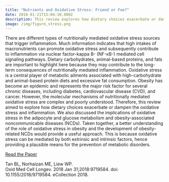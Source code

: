 ```yaml
---
title: "Nutrients and Oxidative Stress: Friend or Foe?"
date: 2018-01-21T15:04:10.000Z
description: This review explores how dietary choices exacerbate or dampen the oxidative stress and inflammation.
image: /img/figure_stress.png
---
```


There are different types of nutritionally mediated oxidative stress sources that trigger inflammation. Much information indicates that high intakes of macronutrients can promote oxidative stress and subsequently contribute to inflammation via nuclear factor-kappa B- (NF-κB-) mediated cell signaling pathways. Dietary carbohydrates, animal-based proteins, and fats are important to highlight here because they may contribute to the long-term consequences of nutritionally mediated inflammation. Oxidative stress is a central player of metabolic ailments associated with high-carbohydrate and animal-based protein diets and excessive fat consumption. Obesity has become an epidemic and represents the major risk factor for several chronic diseases, including diabetes, cardiovascular disease (CVD), and cancer. However, the molecular mechanisms of nutritionally mediated oxidative stress are complex and poorly understood. Therefore, this review aimed to explore how dietary choices exacerbate or dampen the oxidative stress and inflammation. We also discussed the implications of oxidative stress in the adipocyte and glucose metabolism and obesity-associated noncommunicable diseases (NCDs). Taken together, a better understanding of the role of oxidative stress in obesity and the development of obesity-related NCDs would provide a useful approach. This is because oxidative stress can be mediated by both extrinsic and intrinsic factors, hence providing a plausible means for the prevention of metabolic disorders.

[Read the Paper](https://doi.org/10.1155/2018/9719584)

Tan BL, Norhaizan ME, Liew WP.  
Oxid Med Cell Longev. 2018 Jan 31;2018:9719584. doi: 10.1155/2018/9719584. eCollection 2018.